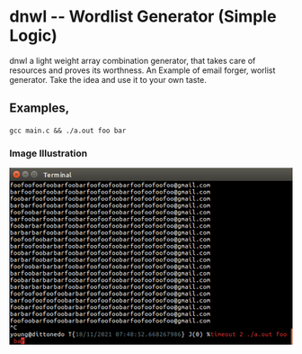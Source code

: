 # dnwl -- Wordlist Generator (Simple Logic)

dnwl a light weight array combination generator, that takes care of resources and proves its worthness.
An Example of email forger, worlist generator. Take the idea and use it to your own taste.

## Examples, 
 `gcc main.c && ./a.out foo bar`
### Image Illustration
![example image](./dnwl.png)
